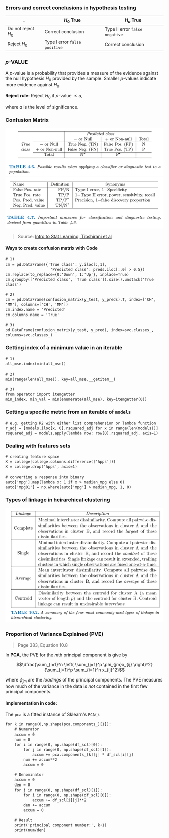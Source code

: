 ### Errors and correct conclusions in hypothesis testing
|             -       | $H_0$ True                    | $H_a$ True             |
|---------------------|-------------------------------|----------------------|
| Do not reject $H_0$ | Correct conclusion   | Type II error `false negative` |
| Reject $H_0$        | Type I error `false positive` | Correct conclusion   |


### $p$-VALUE

A $p$-value is a probability that provides a measure of the evidence against the null hypothesis $H_0$ provided by the sample. Smaller $p$-values indicate more evidence against $H_0$.

**Reject rule:** Reject $H_0$ if $p$-value $\leq a,$

where $a$ is the level of significance.

### Confusion Matrix
![cm](images/confusion_matrix.png)  
![cm_metrics](images/cm_metrics.png)
> Source: [Intro to Stat Learning, Tibshirani et al](www-bcf.usc.edu/~gareth/ISL/)


#### Ways to create confusion matrix with Code

```
# 1)
cm = pd.DataFrame({'True class': y.iloc[:,1],
                    'Predicted class': preds.iloc[:,0] > 0.5})
cm.replace(to_replace={0:'Down', 1:'Up'}, inplace=True)
cm.groupby(['Predicted class', 'True class']).size().unstack('True class')

# 2)
cm = pd.DataFrame(confusion_matrix(y_test, y_preds).T, index=['CH', 'MM'], columns=['CH', 'MM'])
cm.index.name = 'Predicted'
cm.columns.name = 'True'

# 3)
pd.DataFrame(confusion_matrix(y_test, y_pred), index=svc.classes_, columns=svc.classes_)
```


### Getting index of a minimum value in an iterable

```
# 1)
all_mse.index(min(all_mse))

# 2)
min(range(len(all_mse)), key=all_mse.__getitem__)

# 3)
from operator import itemgetter
min_index, min_val = min(enumerate(all_mse), key=itemgetter(0))
```

### Getting a specific metric from an iterable of `models`

```
# e.g. getting R2 with either list comprehension or lambda function
r_adj = [models.iloc[x, 0].rsquared_adj for x in range(len(models))]
rsquared_adj = models.apply(lambda row: row[0].rsquared_adj, axis=1)

```

### Dealing with features sets

```
# creating feature space
X = college[college.columns.difference(['Apps'])]
X = college.drop('Apps', axis=1)

# converting a response into binary
auto['mpg'].map(lambda x: 1 if x > median_mpg else 0) 
auto['mpg01'] = np.where(auto['mpg'] > median_mpg, 1, 0)
```

### Types of linkage in heirarchical clustering

![hc](images/hc.png)


### Proportion of Variance Explained (PVE)
> Page 383, Equation 10.8

In **PCA**, the PVE for the $m$th principal component is give by

$$\dfrac{\sum_{i=1}^n \left( \sum_{j=1}^p \phi_{jm}x_{ij} \right)^2}{\sum_{j=1}^p \sum_{i=1}^n x_{ij}^2}$$

where $\phi_{jm}$ are the *loadings* of the principal components. The PVE measures how much of the variance in the data is *not* contained in the first few principal components.

#### **Implementation in code:**
The `pca` is a fitted instance of Sklearn's `PCA()`.
```
for k in range(0,np.shape(pca.components_)[1]):
    # Numerator
    accum = 0
    num = 0
    for i in range(0, np.shape(df_scl)[0]):
        for j in range(0, np.shape(df_scl)[1]):
            accum += pca.components_[k][j] * df_scl[i][j]
        num += accum**2
        accum = 0

    # Denominator
    accum = 0
    den = 0
    for j in range(0, np.shape(df_scl)[1]):
        for i in range(0, np.shape(df_scl)[0]):
            accum += df_scl[i][j]**2
        den += accum
        accum = 0

    # Result
    print('principal component number:', k+1)
    print(num/den)
```